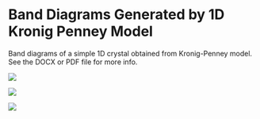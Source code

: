 # Band Diagrams Generated by 1D Kronig Penney Model
Band diagrams of a simple 1D crystal obtained from Kronig-Penney model. See the DOCX or PDF file for more info.

![](https://i.imgur.com/J7alRuW.png)

![](https://i.imgur.com/y1f19XF.png)

![](https://i.imgur.com/EjX7tCW.png)
